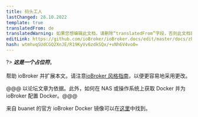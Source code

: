 ```yaml
---
title: 码头工人
lastChanged: 28.10.2022
template: true
translatedFrom: de
translatedWarning: 如果您想编辑此文档，请删除“translatedFrom”字段，否则此文档将再次自动翻译
editLink: https://github.com/ioBroker/ioBroker.docs/edit/master/docs/zh-cn/install/docker.md
hash: wtmhvqSUdCGQ2XnJE/R19KyVv6zdkSQx/+vNh6V4vo0=
---
```

?> ***这是一个占位符***。<br><br>帮助 ioBroker 并扩展本文。请注意[ioBroker 风格指南](community/styleguidedoc)，以便更容易地采用更改。

@@@ 以论坛文章为依据。此外，如何在 NAS 或操作系统上获取 Docker 并为 ioBroker 配置 Docker。@@@

来自 buanet 的官方 ioBroker Docker 镜像可以在[这里](https://github.com/buanet/ioBroker.docker)中找到。